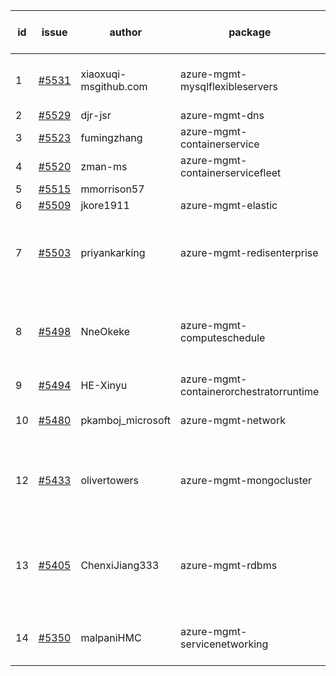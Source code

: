 | id | issue | author | package | assignee | bot advice | created date of issue | target release date | date from target |
| ------ | ------ | ------ | ------ | ------ | ------ | ------ | ------ | :-----: |
| 1 | [#5531](https://github.com/Azure/sdk-release-request/issues/5531) | xiaoxuqi-msgithub.com | azure-mgmt-mysqlflexibleservers | ChenxiJiang333 | new issue. close to release date. | 09-25 | 09-27 | 1 |
| 2 | [#5529](https://github.com/Azure/sdk-release-request/issues/5529) | djr-jsr | azure-mgmt-dns | ChenxiJiang333 |  | 09-25 | 10-25 |  |
| 3 | [#5523](https://github.com/Azure/sdk-release-request/issues/5523) | fumingzhang | azure-mgmt-containerservice | ChenxiJiang333 |  | 09-24 | 10-24 |  |
| 4 | [#5520](https://github.com/Azure/sdk-release-request/issues/5520) | zman-ms | azure-mgmt-containerservicefleet | ChenxiJiang333 | new comment. | 09-24 | 10-25 |  |
| 5 | [#5515](https://github.com/Azure/sdk-release-request/issues/5515) | mmorrison57 |  | ChenxiJiang333 |  | 09-18 |  | 0 |
| 6 | [#5509](https://github.com/Azure/sdk-release-request/issues/5509) | jkore1911 | azure-mgmt-elastic | ChenxiJiang333 |  | 09-16 | 10-24 |  |
| 7 | [#5503](https://github.com/Azure/sdk-release-request/issues/5503) | priyankarking | azure-mgmt-redisenterprise | ChenxiJiang333 | new comment. close to release date. HoldOn. | 09-13 | 09-27 | 1 |
| 8 | [#5498](https://github.com/Azure/sdk-release-request/issues/5498) | NneOkeke | azure-mgmt-computeschedule | ChenxiJiang333 | close to release date. FirstBeta. HoldOn. TypeSpec. | 09-13 | 09-27 | 1 |
| 9 | [#5494](https://github.com/Azure/sdk-release-request/issues/5494) | HE-Xinyu | azure-mgmt-containerorchestratorruntime | ChenxiJiang333 | FirstBeta. TypeSpec. | 09-13 | 10-24 |  |
| 10 | [#5480](https://github.com/Azure/sdk-release-request/issues/5480) | pkamboj_microsoft | azure-mgmt-network | ChenxiJiang333 | close to release date. | 09-10 | 09-26 | 0 |
| 12 | [#5433](https://github.com/Azure/sdk-release-request/issues/5433) | olivertowers | azure-mgmt-mongocluster | ChenxiJiang333 | close to release date. FirstGA. HoldOn. TypeSpec. | 08-19 | 09-27 | 1 |
| 13 | [#5405](https://github.com/Azure/sdk-release-request/issues/5405) | ChenxiJiang333 | azure-mgmt-rdbms | ChenxiJiang333 | new version is 0.0.0, please check base branch! | 08-07 | fail to get. |  |
| 14 | [#5350](https://github.com/Azure/sdk-release-request/issues/5350) | malpaniHMC | azure-mgmt-servicenetworking | ChenxiJiang333 | close to release date. HoldOn. | 07-18 | 09-26 | 0 |
